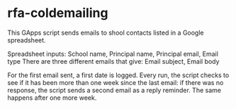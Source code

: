 # rfa-coldemailing
This GApps script sends emails to shool contacts listed in a Google spreadsheet.

Spreadsheet inputs: School name, Principal name, Principal email, Email type
There are three different emails that give: Email subject, Email body

For the first email sent, a first date is logged. Every run, the script checks to see if it has been more than one week since the last email: if there was no response, the script sends a second email as a reply reminder. The same happens after one more week.

